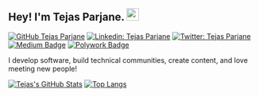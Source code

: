## Hey! I'm Tejas Parjane. <img src="https://media.giphy.com/media/hvRJCLFzcasrR4ia7z/giphy.gif" width="25px">

[![GitHub Tejas Parjane](https://img.shields.io/github/followers/tejas-parjane?label=follow&style=social)](https://github.com/tejas-parjane)
[![Linkedin: Tejas Parjane](https://img.shields.io/badge/-tejas%20parjane-blue?style=flat-square&logo=Linkedin&logoColor=white&link=https://www.linkedin.com/in/tejas-parjane/)](https://www.linkedin.com/in/tejas-parjane/)
[![Twitter: Tejas Parjane](https://img.shields.io/twitter/follow/tejas_parjane?style=social)](https://twitter.com/tejas_parjane)
[![Medium Badge](https://img.shields.io/badge/-@tejas%20parjane-black?style=flat-square&labelColor=000000&logo=Medium&link=https://medium.com/@khushboo-verma)](https://medium.com/@tejas-parjane)
[![Polywork Badge](https://img.shields.io/badge/-tejasparjane-orange?style=flat-square&logo=polywork&logoColor=black&link=http://polywork.com/khushbooverma)](http://polywork.com/tejasparjane)
  
I develop software, build technical communities, create content, and love meeting new people!


[![Tejas's GitHub Stats](https://github-readme-stats.vercel.app/api?username=tejas-parjane&hide=issues&count_private=true&show_icons=true&theme=calm)](https://github.com/tejas-parjane/github-readme-stats)
[![Top Langs](https://github-readme-stats.vercel.app/api/top-langs/?username=tejas-parjane&layout=compact&theme=calm)](https://github.com/tejas-parjane/github-readme-stats)




<!--
